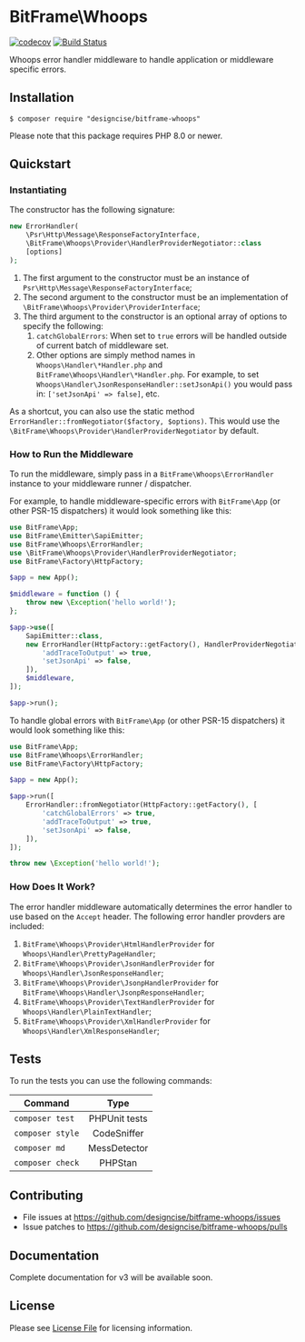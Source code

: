 # BitFrame\Whoops

[![codecov](https://codecov.io/gh/designcise/bitframe-whoops/branch/master/graph/badge.svg)](https://codecov.io/gh/designcise/bitframe-whoops)
[![Build Status](https://travis-ci.org/designcise/bitframe-whoops.svg?branch=master)](https://travis-ci.org/designcise/bitframe-whoops)

Whoops error handler middleware to handle application or middleware specific errors.

## Installation

```
$ composer require "designcise/bitframe-whoops"
```

Please note that this package requires PHP 8.0 or newer.

## Quickstart

### Instantiating

The constructor has the following signature:

```php
new ErrorHandler(
    \Psr\Http\Message\ResponseFactoryInterface,
    \BitFrame\Whoops\Provider\HandlerProviderNegotiator::class
    [options]
);
```

1. The first argument to the constructor must be an instance of `Psr\Http\Message\ResponseFactoryInterface`;
1. The second argument to the constructor must be an implementation of `\BitFrame\Whoops\Provider\ProviderInterface`;
1. The third argument to the constructor is an optional array of options to specify the following:
    1. `catchGlobalErrors`: When set to `true` errors will be handled outside of current batch of middleware set.
    1. Other options are simply method names in `Whoops\Handler\*Handler.php` and `BitFrame\Whoops\Handler\*Handler.php`. For example, to set `Whoops\Handler\JsonResponseHandler::setJsonApi()` you would pass in: `['setJsonApi' => false]`, etc.

As a shortcut, you can also use the static method `ErrorHandler::fromNegotiator($factory, $options)`. This would use the `\BitFrame\Whoops\Provider\HandlerProviderNegotiator` by default.

### How to Run the Middleware

To run the middleware, simply pass in a `BitFrame\Whoops\ErrorHandler` instance to your middleware runner / dispatcher.

For example, to handle middleware-specific errors with `BitFrame\App` (or other PSR-15 dispatchers) it would look something like this:

```php
use BitFrame\App;
use BitFrame\Emitter\SapiEmitter;
use BitFrame\Whoops\ErrorHandler;
use \BitFrame\Whoops\Provider\HandlerProviderNegotiator;
use BitFrame\Factory\HttpFactory;

$app = new App();

$middleware = function () {
    throw new \Exception('hello world!');
};

$app->use([
    SapiEmitter::class,
    new ErrorHandler(HttpFactory::getFactory(), HandlerProviderNegotiator::class, [
        'addTraceToOutput' => true,
        'setJsonApi' => false,
    ]),
    $middleware,
]);

$app->run();
```

To handle global errors with `BitFrame\App` (or other PSR-15 dispatchers) it would look something like this:

```php
use BitFrame\App;
use BitFrame\Whoops\ErrorHandler;
use BitFrame\Factory\HttpFactory;

$app = new App();

$app->run([
    ErrorHandler::fromNegotiator(HttpFactory::getFactory(), [
        'catchGlobalErrors' => true,
        'addTraceToOutput' => true,
        'setJsonApi' => false,
    ]),
]);

throw new \Exception('hello world!');
```

### How Does It Work?

The error handler middleware automatically determines the error handler to use based on the `Accept` header. The following error handler provders are included:

1. `BitFrame\Whoops\Provider\HtmlHandlerProvider` for `Whoops\Handler\PrettyPageHandler`;
1. `BitFrame\Whoops\Provider\JsonHandlerProvider` for `Whoops\Handler\JsonResponseHandler`;
1. `BitFrame\Whoops\Provider\JsonpHandlerProvider` for `BitFrame\Whoops\Handler\JsonpResponseHandler`;
1. `BitFrame\Whoops\Provider\TextHandlerProvider` for `Whoops\Handler\PlainTextHandler`;
1. `BitFrame\Whoops\Provider\XmlHandlerProvider` for `Whoops\Handler\XmlResponseHandler`;

## Tests

To run the tests you can use the following commands:

| Command          | Type            |
| ---------------- |:---------------:|
| `composer test`  | PHPUnit tests   |
| `composer style` | CodeSniffer     |
| `composer md`    | MessDetector    |
| `composer check` | PHPStan         |

## Contributing

* File issues at https://github.com/designcise/bitframe-whoops/issues
* Issue patches to https://github.com/designcise/bitframe-whoops/pulls

## Documentation

Complete documentation for v3 will be available soon.

## License

Please see [License File](LICENSE.md) for licensing information.